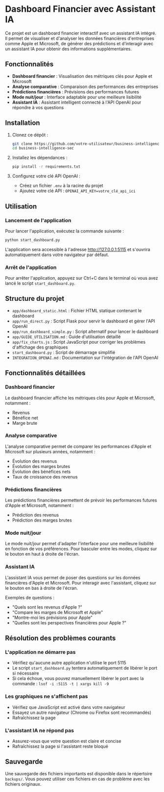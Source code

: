 # Dashboard Financier avec Assistant IA

Ce projet est un dashboard financier interactif avec un assistant IA intégré. Il permet de visualiser et d'analyser les données financières d'entreprises comme Apple et Microsoft, de générer des prédictions et d'interagir avec un assistant IA pour obtenir des informations supplémentaires.

## Fonctionnalités

- **Dashboard financier** : Visualisation des métriques clés pour Apple et Microsoft
- **Analyse comparative** : Comparaison des performances des entreprises
- **Prédictions financières** : Prévisions des performances futures
- **Mode nuit/jour** : Interface adaptable pour une meilleure lisibilité
- **Assistant IA** : Assistant intelligent connecté à l'API OpenAI pour répondre à vos questions

## Installation

1. Clonez ce dépôt :
   ```bash
   git clone https://github.com/votre-utilisateur/business-intelligence-sec.git
   cd business-intelligence-sec
   ```

2. Installez les dépendances :
   ```bash
   pip install -r requirements.txt
   ```

3. Configurez votre clé API OpenAI :
   - Créez un fichier `.env` à la racine du projet
   - Ajoutez votre clé API : `OPENAI_API_KEY=votre_clé_api_ici`

## Utilisation

### Lancement de l'application

Pour lancer l'application, exécutez la commande suivante :

```bash
python start_dashboard.py
```

L'application sera accessible à l'adresse http://127.0.0.1:5115 et s'ouvrira automatiquement dans votre navigateur par défaut.

### Arrêt de l'application

Pour arrêter l'application, appuyez sur Ctrl+C dans le terminal où vous avez lancé le script `start_dashboard.py`.

## Structure du projet

- `app/dashboard_static.html` : Fichier HTML statique contenant le dashboard
- `app/run_direct.py` : Script Flask pour servir le dashboard et gérer l'API OpenAI
- `app/run_dashboard_simple.py` : Script alternatif pour lancer le dashboard
- `app/GUIDE_UTILISATION.md` : Guide d'utilisation détaillé
- `app/fix_charts.js` : Script JavaScript pour corriger les problèmes d'affichage des graphiques
- `start_dashboard.py` : Script de démarrage simplifié
- `INTEGRATION_OPENAI.md` : Documentation sur l'intégration de l'API OpenAI

## Fonctionnalités détaillées

### Dashboard financier

Le dashboard financier affiche les métriques clés pour Apple et Microsoft, notamment :
- Revenus
- Bénéfice net
- Marge brute

### Analyse comparative

L'analyse comparative permet de comparer les performances d'Apple et Microsoft sur plusieurs années, notamment :
- Évolution des revenus
- Évolution des marges brutes
- Évolution des bénéfices nets
- Taux de croissance des revenus

### Prédictions financières

Les prédictions financières permettent de prévoir les performances futures d'Apple et Microsoft, notamment :
- Prédiction des revenus
- Prédiction des marges brutes

### Mode nuit/jour

Le mode nuit/jour permet d'adapter l'interface pour une meilleure lisibilité en fonction de vos préférences. Pour basculer entre les modes, cliquez sur le bouton en haut à droite de l'écran.

### Assistant IA

L'assistant IA vous permet de poser des questions sur les données financières d'Apple et Microsoft. Pour interagir avec l'assistant, cliquez sur le bouton en bas à droite de l'écran.

Exemples de questions :
- "Quels sont les revenus d'Apple ?"
- "Compare les marges de Microsoft et Apple"
- "Montre-moi les prévisions pour Apple"
- "Quelles sont les perspectives financières pour Apple ?"

## Résolution des problèmes courants

### L'application ne démarre pas

- Vérifiez qu'aucune autre application n'utilise le port 5115
- Le script `start_dashboard.py` tentera automatiquement de libérer le port si nécessaire
- Si cela échoue, vous pouvez manuellement libérer le port avec la commande : `lsof -i :5115 -t | xargs kill -9`

### Les graphiques ne s'affichent pas

- Vérifiez que JavaScript est activé dans votre navigateur
- Essayez un autre navigateur (Chrome ou Firefox sont recommandés)
- Rafraîchissez la page

### L'assistant IA ne répond pas

- Assurez-vous que votre question est claire et concise
- Rafraîchissez la page si l'assistant reste bloqué

## Sauvegarde

Une sauvegarde des fichiers importants est disponible dans le répertoire `backups/`. Vous pouvez utiliser ces fichiers en cas de problème avec les fichiers originaux. 